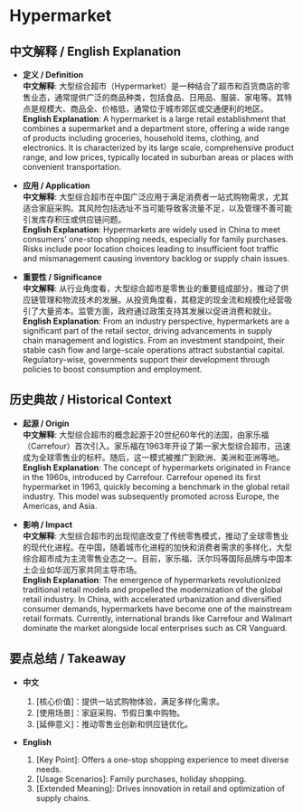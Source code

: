 # Hypermarket

## 中文解释 / English Explanation

* **定义 / Definition**  
  **中文解释**: 大型综合超市（Hypermarket）是一种结合了超市和百货商店的零售业态，通常提供广泛的商品种类，包括食品、日用品、服装、家电等。其特点是规模大、商品全、价格低，通常位于城市郊区或交通便利的地区。  
  **English Explanation**: A hypermarket is a large retail establishment that combines a supermarket and a department store, offering a wide range of products including groceries, household items, clothing, and electronics. It is characterized by its large scale, comprehensive product range, and low prices, typically located in suburban areas or places with convenient transportation.

* **应用 / Application**  
  **中文解释**: 大型综合超市在中国广泛应用于满足消费者一站式购物需求，尤其适合家庭采购。其风险包括选址不当可能导致客流量不足，以及管理不善可能引发库存积压或供应链问题。  
  **English Explanation**: Hypermarkets are widely used in China to meet consumers' one-stop shopping needs, especially for family purchases. Risks include poor location choices leading to insufficient foot traffic and mismanagement causing inventory backlog or supply chain issues.

* **重要性 / Significance**  
  **中文解释**: 从行业角度看，大型综合超市是零售业的重要组成部分，推动了供应链管理和物流技术的发展。从投资角度看，其稳定的现金流和规模化经营吸引了大量资本。监管方面，政府通过政策支持其发展以促进消费和就业。  
  **English Explanation**: From an industry perspective, hypermarkets are a significant part of the retail sector, driving advancements in supply chain management and logistics. From an investment standpoint, their stable cash flow and large-scale operations attract substantial capital. Regulatory-wise, governments support their development through policies to boost consumption and employment.

## 历史典故 / Historical Context

* **起源 / Origin**  
  **中文解释**: 大型综合超市的概念起源于20世纪60年代的法国，由家乐福（Carrefour）首次引入。家乐福在1963年开设了第一家大型综合超市，迅速成为全球零售业的标杆。随后，这一模式被推广到欧洲、美洲和亚洲等地。  
  **English Explanation**: The concept of hypermarkets originated in France in the 1960s, introduced by Carrefour. Carrefour opened its first hypermarket in 1963, quickly becoming a benchmark in the global retail industry. This model was subsequently promoted across Europe, the Americas, and Asia.

* **影响 / Impact**  
  **中文解释**: 大型综合超市的出现彻底改变了传统零售模式，推动了全球零售业的现代化进程。在中国，随着城市化进程的加快和消费者需求的多样化，大型综合超市成为主流零售业态之一。目前，家乐福、沃尔玛等国际品牌与中国本土企业如华润万家共同主导市场。  
  **English Explanation**: The emergence of hypermarkets revolutionized traditional retail models and propelled the modernization of the global retail industry. In China, with accelerated urbanization and diversified consumer demands, hypermarkets have become one of the mainstream retail formats. Currently, international brands like Carrefour and Walmart dominate the market alongside local enterprises such as CR Vanguard.

## 要点总结 / Takeaway

* **中文**  
  1. [核心价值]：提供一站式购物体验，满足多样化需求。
  2. [使用场景]：家庭采购、节假日集中购物。
  3. [延伸意义]：推动零售业创新和供应链优化。

* **English**  
  1. [Key Point]: Offers a one-stop shopping experience to meet diverse needs.
  2. [Usage Scenarios]: Family purchases, holiday shopping.
  3. [Extended Meaning]: Drives innovation in retail and optimization of supply chains.